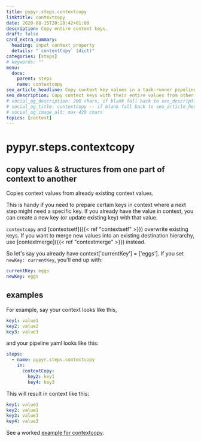 ```yaml
---
title: pypyr.steps.contextcopy
linktitle: contextcopy
date: 2020-08-15T20:28:42+01:00
description: Copy entire context keys.
draft: false
card_extra_summary:
  heading: input context property
  details: "`contextCopy` (dict)"
categories: [steps]
# keywords: ""
menu:
  docs:
    parent: steps
    name: contextcopy
seo_article_headline: Copy context key values in a task-runner pipeline.
seo_description: Copy context keys with their entire values from other context keys in a task-runner pipeline context.
# social_og_description: 200 chars, if blank fall back to seo_description then description
# social_og_title: contextcopy -- if blank fall back to seo_article_headline > .Title. Max 70 chars
# social_og_image_alt: max 420 chars
topics: [context]
---
```

# pypyr.steps.contextcopy
## copy values & structures from one part of context to another
Copies context values from already existing context values.

This is handy if you need to prepare certain keys in context where a
next step might need a specific key. If you already have the value in
context, you can create a new key (or update existing key) with that
value.

`contextcopy` and [contextsetf]({{< ref "contextsetf" >}}) overwrite existing 
keys. If you want to merge new values into an existing destination hierarchy, 
use [contextmerge]({{< ref "contextmerge" >}}) instead.

So let's say you already have context['currentKey'] = ['eggs']. 
If you set `newKey: currentKey`, you'll end up with:

```yaml
currentKey: eggs
newKey: eggs
```

## examples
For example, say your context looks like this,

```yaml
key1: value1
key2: value2
key3: value3
```

and your pipeline yaml looks like this:

```yaml
steps:
  - name: pypyr.steps.contextcopy
    in:
      contextCopy:
        key2: key1
        key4: key3
```

This will result in context like this:

```yaml
key1: value1
key2: value1
key3: value3
key4: value3
```

See a worked [example for contextcopy](https://github.com/pypyr/pypyr-example/tree/master/pipelines/contextcopy.yaml).